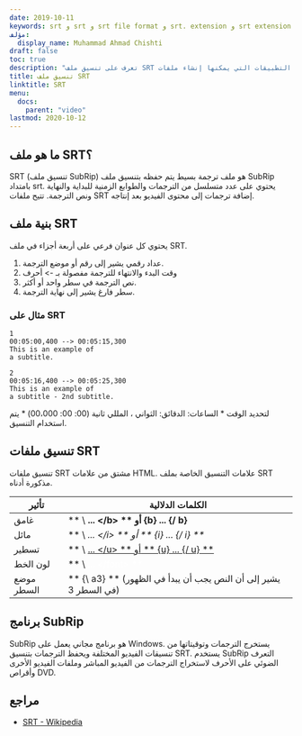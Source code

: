 ```yaml
---
date: 2019-10-11
keywords: srt و srt و srt file format و srt. extension و srt extension
مؤلف:
  display_name: Muhammad Ahmad Chishti
draft: false
toc: true
description: "تعرف على تنسيق ملف SRT وواجهات برمجة التطبيقات التي يمكنها إنشاء ملفات SRT وفتحها."
title: تنسيق ملف SRT
linktitle: SRT
menu:
  docs:
    parent: "video"
lastmod: 2020-10-12
---
```


## ما هو ملف SRT؟ ##

SRT (تنسيق ملف SubRip) هو ملف ترجمة بسيط يتم حفظه بتنسيق ملف SubRip بامتداد srt. يحتوي على عدد متسلسل من الترجمات والطوابع الزمنية للبداية والنهاية ونص الترجمة. تتيح ملفات SRT إضافة ترجمات إلى محتوى الفيديو بعد إنتاجه.

## بنية ملف SRT ##

يحتوي كل عنوان فرعي على أربعة أجزاء في ملف SRT.

1. عداد رقمي يشير إلى رقم أو موضع الترجمة.
1. وقت البدء والانتهاء للترجمة مفصولة بـ -> أحرف
1. نص الترجمة في سطر واحد أو أكثر.
1. سطر فارغ يشير إلى نهاية الترجمة.

### مثال على SRT ###

```
1
00:05:00,400 --> 00:05:15,300
This is an example of
a subtitle.

2
00:05:16,400 --> 00:05:25,300
This is an example of
a subtitle - 2nd subtitle.
```

لتحديد الوقت * الساعات: الدقائق: الثواني ، المللي ثانية (00: 00: 00،000) * يتم استخدام التنسيق.

## تنسيق ملفات SRT ##

تنسيق ملفات SRT مشتق من علامات HTML. علامات التنسيق الخاصة بملف SRT مذكورة أدناه.

| تأثير | الكلمات الدلالية |
| --- | --- |
| غامق | ** \ <b>... \</b> ** أو {b} ... {/ b} |
| مائل | ** \ <i>... \</i> ** أو ** {i} ... {/ i} ** |
| تسطير | ** \ <u>... \</u> ** أو ** {u} ... {/ u} ** |
| لون الخط | ** \ <font color="white">... \</font> ** |
| موضع السطر | ** {\ a3} ** (يشير إلى أن النص يجب أن يبدأ في الظهور في السطر 3)

## برنامج SubRip ##

SubRip هو برنامج مجاني يعمل على Windows. يستخرج الترجمات وتوقيتاتها من تنسيقات الفيديو المختلفة ويحفظ الترجمات بتنسيق SRT. يستخدم SubRip التعرف الضوئي على الأحرف لاستخراج الترجمات من الفيديو المباشر وملفات الفيديو الأخرى وأقراص DVD.

## مراجع ##

- [SRT - Wikipedia](https://en.wikipedia.org/wiki/SubRip)
